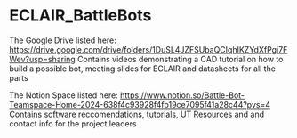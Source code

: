 # ECLAIR_BattleBots

The Google Drive listed here: https://drive.google.com/drive/folders/1DuSL4JZFSUbaQCIqhIKZYdXfPgi7FWev?usp=sharing
Contains videos demonstrating a CAD tutorial on how to build a possible bot, meeting slides for ECLAIR and datasheets for all the parts

The Notion Space listed here: https://www.notion.so/Battle-Bot-Teamspace-Home-2024-638f4c93928f4fb19ce7095f41a28c44?pvs=4
Contains software reccomendations, tutorials, UT Resources and and contact info for the project leaders

